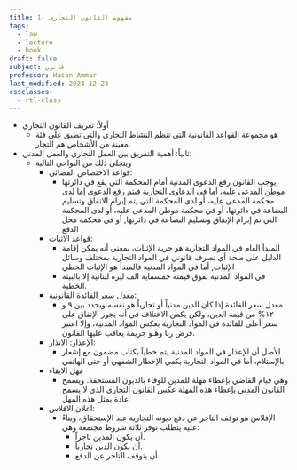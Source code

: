 ```yaml
---
title: 1- مفهوم القانون التجاري
tags:
  - law
  - lecture
  - book
draft: false
subject: قانون
professor: Hasan Ammar
last_modified: 2024-12-23
cssclasses:
  - rtl-class
---
```

- أولاً: تعريف القانون التجاري
	- هو مجموعة القواعد القانونية التي تنظم النشاط التجاري والتي تطبق على فئة معينة من الأشخاص هم التجار.
- ثانياً: أهمية التفريق بين العمل التجاري والعمل المدني:
	- ويتجلى ذلك من النواحي التالية
		- قواعد الاختصاص القضائي:
			- يوجب القانون رفع الدعوى المدنية أمام المحكمة التي يقع في دائرتها موطن المدعى عليه، أما في الدعاوى التجارية فيتم رفع الدعوى إما لدى محكمة المدعى عليه، أو لدى المحكمة التي يتم إبرام الاتفاق وتسليم البضاعة في دائرتها، أو في محكمة موطن المدعى عليه، أو لدى المحكمة التي تم إبرام الإتفاق وتسليم البضاعة في دائرتها, أو في محكمة محل الدفع
		- قواعد الاثبات:
			- المبدأ العام في المواد التجارية هو حرية الإثبات، بمعنى أنه يمكن إقامة الدليل على صحة أي تصرف قانوني في المواد التجارية بمختلف وسائل الإثبات, أما في المواد المدنية فالمبدأ هو الإثبات الخطي
			- في المواد المدنية تفوق قيمته خمسماية الف ليرة لبنانية إلا بالبيئة الخطية.
		- معدل سعر الفائدة القانونية:
			- معدل سعر الفائدة إذا كان الدين مدنياً أو تجارياً هو نفسه ويحدد بين ۹ و ۱۲% من قيمة الدين، ولكن يكمن الاختلاف في أنه يجوز الإتفاق على سعر أعلى للفائدة في المواد التجارية بعكس المواد المدنية، وإلا اعتبر قرض ربا وهـو جريمة يعاقب عليها القانون.
		- الإعذار: الانذار: 
			- الأصل أن الإعذار في المواد المدنية يتم خطياً بكتاب مضمون مع إشعار بالإستلام، أما في المواد التجارية يكفي الإخطار الشفهي أو حتى الهاتفي
		- مهل الايفاء
			- وهي قيام القاضي بإعطاء مهلة للمدين للوفاء بالديون المستحقة. ويسمح القانون المدني بإعطاء هذه المهلة عكس القانون التجاري الذي لا يسمح عادة بمثل هذه المهل
		- اعلان الافلاس:
			- الإفلاس هو توقف التاجر عن دفع ديونه التجارية عند الإستحقاق، وبناءً عليه يتطلب توفر ثلاثة شروط مجتمعة وهي:
				- أن يكون المدين تاجراً.
				- أن يكون الدين تجارياً.
				- أن يتوقف التاجر عن الدفع.